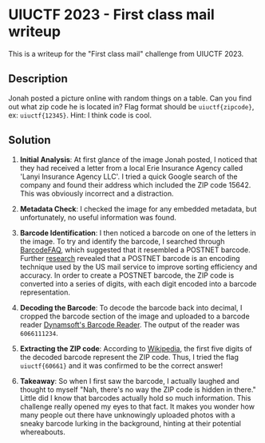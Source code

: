 # UIUCTF 2023 - First class mail writeup

This is a writeup for the "First class mail" challenge from UIUCTF 2023.

## Description

Jonah posted a picture online with random things on a table. Can you find out what zip code he is located in? Flag format should be `uiuctf{zipcode}`, ex: `uiuctf{12345}`.
Hint: I think code is cool.

## Solution

1. **Initial Analysis**: At first glance of the image Jonah posted, I noticed that they had received a letter from a local Erie Insurance Agency called 'Lanyi Insurance Agency LLC'. I tried a quick Google search of the company and found their address which included the ZIP code 15642. This was obviously incorrect and a distraction. 

2. **Metadata Check**: I checked the image for any embedded metadata, but unfortunately, no useful information was found.

3. **Barcode Identification**: I then noticed a barcode on one of the letters in the image. To try and  identify the barcode, I searched through [BarcodeFAQ](https://www.barcodefaq.com/barcode-match/), which suggested that it resembled a POSTNET barcode. Further [research](https://en.wikipedia.org/wiki/POSTNET) revealed that a POSTNET barcode is an encoding technique used by the US mail service to improve sorting efficiency and accuracy. In order to create a POSTNET barcode, the ZIP code is converted into a series of digits, with each digit encoded into a barcode representation.

4. **Decoding the Barcode**: To decode the barcode back into decimal, I cropped the barcode section of the image and uploaded to a barcode reader [Dynamsoft's Barcode Reader](https://www.dynamsoft.com/barcode-reader/barcode-types/planet/). The output of the reader was `6066111234`.

5. **Extracting the ZIP code**: According to [Wikipedia](https://en.wikipedia.org/wiki/POSTNET), the first five digits of the decoded barcode represent the ZIP code. Thus, I tried the flag `uiuctf{60661}` and it was confirmed to be the correct answer!

6. **Takeaway**: So when I first saw the barcode, I actually laughed and thought to myself "Nah, there's no way the ZIP code is hidden in there." Little did I know that barcodes actually hold so much information. This challenge really opened my eyes to that fact. It makes you wonder how many people out there have unknowingly uploaded photos with a sneaky barcode lurking in the background, hinting at their potential whereabouts.
